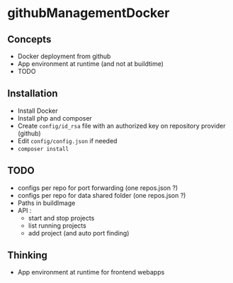 githubManagementDocker
======================

Concepts
--------
- Docker deployment from github
- App environment at runtime (and not at buildtime)
 - TODO

Installation
------------
- Install Docker
- Install php and composer
- Create `config/id_rsa` file with an authorized key on repository provider (github)
- Edit `config/config.json` if needed
- `composer install`

TODO
----
- configs per repo for port forwarding (one repos.json ?)
- configs per repo for data shared folder (one repos.json ?)
- Paths in buildImage
- API :
    - start and stop projects
    - list running projects
    - add project (and auto port finding)
    
Thinking
--------
- App environment at runtime for frontend webapps